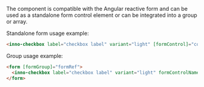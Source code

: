 The component is compatible with the Angular reactive form
and can be used as a standalone form control element
or can be integrated into a group or array.

Standalone form usage example:

```html
<inno-checkbox label="checkbox label" variant="light" [formControl]="controlRef"> </inno-checkbox>
```

Group usage example:

```html
<form [formGroup]="formRef">
  <inno-checkbox label="checkbox label" variant="light" formControlName="definedName"> </inno-checkbox>
</form>
```
